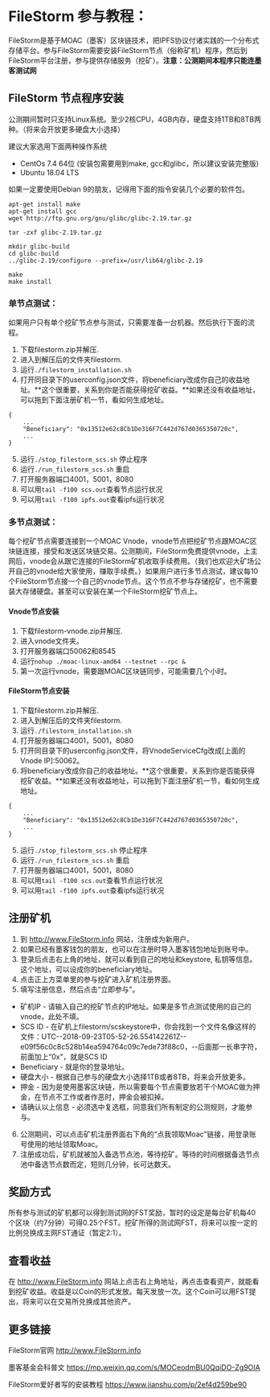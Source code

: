 # FileStorm 参与教程：

FileStorm是基于MOAC（墨客）区块链技术，把IPFS协议付诸实践的一个分布式存储平台。参与FileStorm需要安装FileStorm节点（俗称矿机）程序，然后到FileStorm平台注册，参与提供存储服务（挖矿）。**注意：公测期间本程序只能连墨客测试网**

## FileStorm 节点程序安装

公测期间暂时只支持Linux系统。至少2核CPU，4GB内存，硬盘支持1TB和8TB两种。（将来会开放更多硬盘大小选择）

建议大家选用下面两种操作系统
* CentOs 7.4 64位 (安装包需要用到make, gcc和glibc，所以建议安装完整版)
* Ubuntu 18.04 LTS

如果一定要使用Debian 9的朋友，记得用下面的指令安装几个必要的软件包。
```
apt-get install make
apt-get install gcc
wget http://ftp.gnu.org/gnu/glibc/glibc-2.19.tar.gz

tar -zxf glibc-2.19.tar.gz

mkdir glibc-build
cd glibc-build
../glibc-2.19/configure --prefix=/usr/lib64/glibc-2.19

make
make install
```

### 单节点测试：

如果用户只有单个挖矿节点参与测试，只需要准备一台机器。然后执行下面的流程。

1. 下载filestorm.zip并解压.
1. 进入到解压后的文件夹filestorm.
1. 运行`./filestorm_installation.sh`
1. 打开同目录下的userconfig.json文件，将beneficiary改成你自己的收益地址。**这个很重要，关系到你是否能获得挖矿收益。**如果还没有收益地址，可以拖到下面注册矿机一节，看如何生成地址。
```
{
    ...
    "Beneficiary": "0x13512e62c8Cb1De316F7C442d767d0365350720c",
    ...
}
```
5. 运行`./stop_filestorm_scs.sh` 停止程序
5. 运行`./run_filestorm_scs.sh` 重启
5. 打开服务器端口4001，5001，8080
5. 可以用`tail -f100 scs.out`查看节点运行状况
5. 可以用`tail -f100 ipfs.out`查看ipfs运行状况

### 多节点测试：

每个挖矿节点需要连接到一个MOAC Vnode，vnode节点把挖矿节点跟MOAC区块链连接，接受和发送区块链交易。公测期间，FileStorm免费提供vnode，上主网后，vnode会从跟它连接的FileStorm矿机收取手续费用。（我们也欢迎大矿场公开自己的vnode给大家使用，赚取手续费。）如果用户进行多节点测试，建议每10个FileStorm节点接一个自己的vnode节点。这个节点不参与存储挖矿，也不需要装大存储硬盘。甚至可以安装在某一个FileStorm挖矿节点上。

#### Vnode节点安装

1. 下载filestorm-vnode.zip并解压.
1. 进入vnode文件夹。
1. 打开服务器端口50062和8545
1. 运行`nohup ./moac-linux-amd64 --testnet --rpc &`
1. 第一次运行vnode，需要跟MOAC区块链同步，可能需要几个小时。

#### FileStorm节点安装

1. 下载filestorm.zip并解压.
1. 进入到解压后的文件夹filestorm.
1. 运行`./filestorm_installation.sh`
1. 打开服务器端口4001，5001，8080
1. 打开同目录下的userconfig.json文件，将VnodeServiceCfg改成[上面的Vnode IP]:50062。
1. 将beneficiary改成你自己的收益地址。**这个很重要，关系到你是否能获得挖矿收益。**如果还没有收益地址，可以拖到下面注册矿机一节，看如何生成地址。
```
{
    ...
    "Beneficiary": "0x13512e62c8Cb1De316F7C442d767d0365350720c",
    ...
}
```
5. 运行`./stop_filestorm_scs.sh` 停止程序
5. 运行`./run_filestorm_scs.sh` 重启
5. 打开服务器端口4001，5001，8080
5. 可以用`tail -f100 scs.out`查看节点运行状况
5. 可以用`tail -f100 ipfs.out`查看ipfs运行状况


## 注册矿机

1. 到 http://www.FileStorm.info 网站，注册成为新用户。
1. 如果已经有墨客钱包的朋友，也可以在注册时导入墨客钱包地址到账号中。
1. 登录后点击右上角的地址，就可以看到自己的地址和keystore, 私钥等信息。这个地址，可以设成你的beneficiary地址。
1. 点击正上方菜单里的参与挖矿进入矿机注册界面。
1. 填写注册信息，然后点击“立即参与”。
* 矿机IP - 请输入自己的挖矿节点的IP地址。如果是多节点测试使用的自己的vnode，此处不填。
* SCS ID - 在矿机上filestorm/scskeystore中，你会找到一个文件名像这样的文件：UTC--2018-09-23T05-52-26.554142261Z--e09f56c0c8c528b14ea594764c09c7ede73f88c0，--后面那一长串字符，前面加上“0x"，就是SCS ID
* Beneficiary - 就是你的登录地址。
* 硬盘大小 - 根据自己参与的硬盘大小选择1TB或者8TB，将来会开放更多。
* 押金 - 因为是使用墨客区块链，所以需要每个节点需要放若干个MOAC做为押金，在节点不工作或者作恶时，押金会被扣掉。
* 请确认以上信息 - 必须选中复选框，同意我们所有制定的公测规则，才能参与。
6. 公测期间，可以点击矿机注册界面右下角的“点我领取Moac"链接，用登录账号使用的地址领取Moac。
6. 注册成功后，矿机就被加入备选节点池，等待挖矿。等待的时间根据备选节点池中备选节点数而定，短则几分钟，长可达数天。


## 奖励方式

所有参与测试的矿机都可以得到测试网的FST奖励，暂时的设定是每台矿机每40个区块（约7分钟）可得0.25个FST。挖矿所得的测试网FST，将来可以按一定的比例兑换成主网FST通证（暂定2:1）。


## 查看收益

在 http://www.FileStorm.info 网站上点击右上角地址，再点击查看资产，就能看到挖矿收益。收益是以Coin的形式发放。每天发放一次。这个Coin可以用FST提出，将来可以在交易所兑换成其他资产。


## 更多链接

FileStorm官网
http://www.FileStorm.info 

墨客基金会科普文
https://mp.weixin.qq.com/s/MOCeodmBU0QqiDO-Zg9OIA

FileStorm爱好者写的安装教程
https://www.jianshu.com/p/2ef4d259be90

